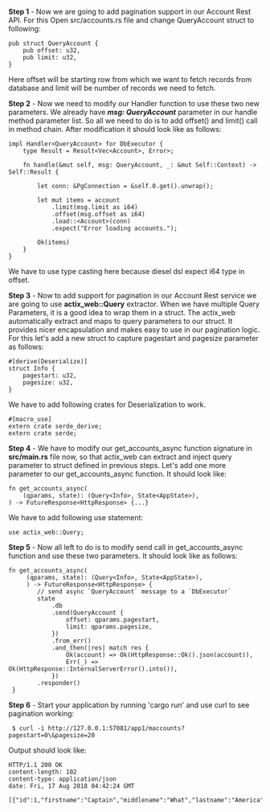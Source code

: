 
**Step 1** - Now we are going to add pagination support in our Account Rest API. For this Open src/accounts.rs file and change QueryAccount struct to following:

```
pub struct QueryAccount {
    pub offset: u32,
    pub limit: u32,
}
```

  Here offset will be starting row from which we want to fetch records from database and limit will be number of records we need to fetch.
  
**Step 2** - Now we need to modify our Handler<QueryAccount> function to use these two new parameters. We already have **_msg: QueryAccount_** parameter in our handle method parameter list. So all we need to do is to add offset() and limit() call in method chain. After modification it should look like as follows:
    
```
impl Handler<QueryAccount> for DbExecutor {
    type Result = Result<Vec<Account>, Error>;

    fn handle(&mut self, msg: QueryAccount, _: &mut Self::Context) -> Self::Result {

        let conn: &PgConnection = &self.0.get().unwrap();

        let mut items = account
            .limit(msg.limit as i64)
            .offset(msg.offset as i64)
            .load::<Account>(conn)
            .expect("Error loading accounts.");

        Ok(items)
    }
}    
```
We have to use type casting here because diesel dsl expect i64 type in offset.

**Step 3** - Now to add support for pagination in our Account Rest service we are going to use **actix_web::Query** extractor. When we have multiple Query Parameters, it is a good idea to wrap them in a struct. The actix_web automatically extract and maps to query parameters to our struct. It provides nicer encapsulation and makes easy to use in our pagination logic. For this let's add a new struct to capture pagestart and pagesize parameter as follows:

```
#[derive(Deserialize)]
struct Info {
    pagestart: u32,
    pagesize: u32,
}
```

We have to add following crates for Deserialization to work.
```
#[macro_use]
extern crate serde_derive;
extern crate serde;
```

**Step 4** - We have to modify our get_accounts_async function signature in **src/main.rs** file now, so that actix_web can extract and inject query parameter to struct defined in previous steps. Let's add one more parameter to our get_accounts_async function. It should look like:

```
fn get_accounts_async(
    (qparams, state): (Query<Info>, State<AppState>),
) -> FutureResponse<HttpResponse> {...}
```

We have to add following use statement:

```
use actix_web::Query;
```

**Step 5** - Now all left to do is to modify send call in get_accounts_async function and use these two parameters. It should look like as follows:

```
fn get_accounts_async(
     (qparams, state): (Query<Info>, State<AppState>),
     ) -> FutureResponse<HttpResponse> {
        // send async `QueryAccount` message to a `DbExecutor`
        state
            .db
            .send(QueryAccount {
                offset: qparams.pagestart,
                limit: qparams.pagesize,
            })
            .from_err()
            .and_then(|res| match res {
                Ok(account) => Ok(HttpResponse::Ok().json(account)),
                Err(_) => Ok(HttpResponse::InternalServerError().into()),
            })
        .responder()
 }
```

**Step 6** - Start your application by running 'cargo run' and use curl to see pagination working:

```
 $ curl -i http://127.0.0.1:57081/app1/maccounts?pagestart=0\&pagesize=20
```

Output should look like:

```
HTTP/1.1 200 OK
content-length: 102
content-type: application/json
date: Fri, 17 Aug 2018 04:42:24 GMT

[{"id":1,"firstname":"Captain","middlename":"What","lastname":"America","email":"captain@shield.com"},......]
```
